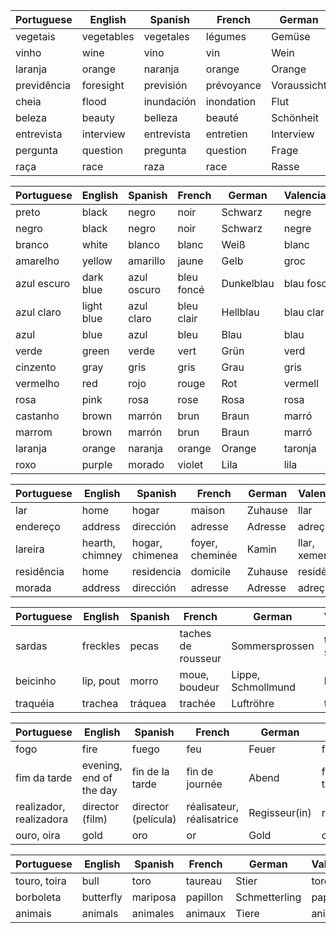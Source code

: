 
| Portuguese         | English           | Spanish           | French            | German            | Valencian          | Italian            |
|--------------------|-------------------|-------------------|-------------------|-------------------|--------------------|---------------------|
| vegetais           | vegetables        | vegetales         | légumes           | Gemüse            | vegetals           | verdure             |
| vinho              | wine              | vino              | vin               | Wein              | vi               | vino                |
| laranja            | orange            | naranja           | orange            | Orange            | taronja            | arancia             |
| previdência        | foresight         | previsión         | prévoyance        | Voraussicht       | previsió           | previdenza          |
| cheia              | flood             | inundación        | inondation        | Flut              | creixent           | piena               |
| beleza             | beauty            | belleza           | beauté            | Schönheit         | bellesa            | bellezza            |
| entrevista         | interview         | entrevista        | entretien         | Interview         | entrevista         | intervista           |
| pergunta           | question          | pregunta          | question          | Frage             | pregunta           | domanda            |
| raça               | race              | raza              | race              | Rasse             | raça               | razza              |

| Portuguese         | English           | Spanish           | French            | German            | Valencian          | Italian            |
|--------------------|-------------------|-------------------|-------------------|-------------------|--------------------|---------------------|
| preto              | black             | negro             | noir              | Schwarz           | negre              | nero               |
| negro              | black             | negro             | noir              | Schwarz           | negre              | nero               |
| branco             | white             | blanco            | blanc             | Weiß              | blanc              | bianco              |
| amarelho           | yellow            | amarillo          | jaune             | Gelb              | groc               | giallo              |
| azul escuro        | dark blue         | azul oscuro       | bleu foncé        | Dunkelblau        | blau fosc          | blu scuro           |
| azul claro         | light blue        | azul claro        | bleu clair        | Hellblau          | blau clar          | blu chiaro          |
| azul              | blue              | azul              | bleu              | Blau              | blau              | blu               |
| verde              | green             | verde             | vert              | Grün              | verd               | verde              |
| cinzento           | gray              | gris              | gris              | Grau              | gris               | grigio             |
| vermelho           | red               | rojo              | rouge             | Rot               | vermell            | rosso              |
| rosa               | pink              | rosa              | rose              | Rosa              | rosa               | rosa               |
| castanho           | brown             | marrón           | brun              | Braun             | marró              | marrone            |
| marrom             | brown             | marrón           | brun              | Braun             | marró              | marrone            |
| laranja            | orange            | naranja           | orange            | Orange            | taronja            | arancia             |
| roxo               | purple            | morado           | violet            | Lila              | lila               | viola              |



| Portuguese         | English           | Spanish           | French            | German            | Valencian          | Italian            |
|--------------------|-------------------|-------------------|-------------------|-------------------|--------------------|---------------------|
| lar               | home              | hogar            | maison            | Zuhause           | llar             | casa              |
| endereço           | address           | dirección         | adresse           | Adresse           | adreça             | indirizzo           |
| lareira            | hearth, chimney   | hogar, chimenea   | foyer, cheminée   | Kamin             | llar, xemeneia     | camino, camino         |
| residência         | home              | residencia        | domicile          | Zuhause           | residència         | residenza           |
| morada             | address           | dirección         | adresse           | Adresse           | adreça             | indirizzo           |


| Portuguese         | English           | Spanish           | French            | German            | Valencian          | Italian            |
|--------------------|-------------------|-------------------|-------------------|-------------------|--------------------|---------------------|
| sardas     | freckles | pecas   | taches de rousseur | Sommersprossen | taques de sol | lentiggini |
| beicinho           | lip, pout         | morro            | moue, boudeur      | Lippe, Schmollmund | beic              | labbro, muso       |
| traquéia           | trachea            | tráquea           | trachée           | Luftröhre        | tràquea            | trachea             |


| Portuguese         | English           | Spanish           | French            | German            | Valencian          | Italian            |
|--------------------|-------------------|-------------------|-------------------|-------------------|--------------------|---------------------|
| fogo               | fire              | fuego             | feu               | Feuer             | foc               | fuoco              |
| fim da tarde       | evening, end of the day | fin de la tarde | fin de journée    | Abend            | final de la tarda | fine del giorno    |
| realizador, realizadora | director (film)  | director (película)| réalisateur, réalisatrice | Regisseur(in)  | realitzador(a)    | regista (film)      |
| ouro, oira  | gold    | oro     | or     | Gold  | or        | oro     |



| Portuguese         | English           | Spanish           | French            | German            | Valencian          | Italian            |
|--------------------|-------------------|-------------------|-------------------|-------------------|--------------------|---------------------|
| touro, toira | bull    | toro    | taureau | Stier  | toro      | toro    |
| borboleta          | butterfly         | mariposa          | papillon          | Schmetterling     | papallona          | farfalla            |
| animais            | animals           | animales          | animaux           | Tiere             | animals            | animali             |
